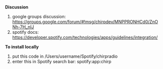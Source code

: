 **Discussion**

1. google groups discussion: https://groups.google.com/forum/#!msg/chirpdev/MNPPRONHCd0/ZnONh-7H_nIJ
1. spotify docs: https://developer.spotify.com/technologies/apps/guidelines/integration/

**To install locally**

1. put this code in /Users/username/Spotify/chirpradio
1. enter this in Spotify search bar: spotify:app:chirp